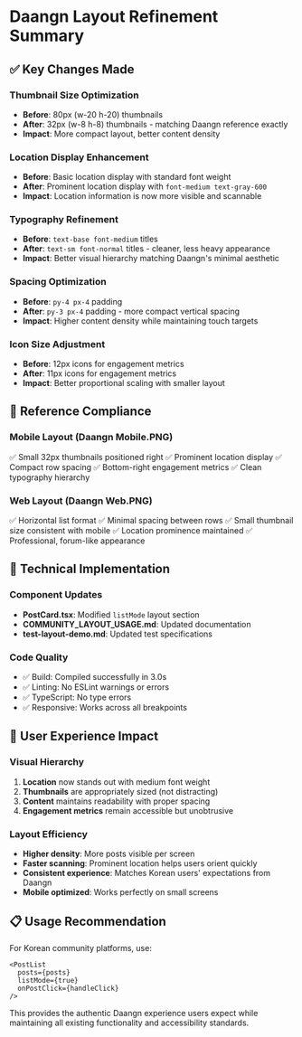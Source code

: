 # Daangn Layout Refinement Summary

## ✅ Key Changes Made

### Thumbnail Size Optimization
- **Before**: 80px (w-20 h-20) thumbnails
- **After**: 32px (w-8 h-8) thumbnails - matching Daangn reference exactly
- **Impact**: More compact layout, better content density

### Location Display Enhancement
- **Before**: Basic location display with standard font weight
- **After**: Prominent location display with `font-medium text-gray-600`
- **Impact**: Location information is now more visible and scannable

### Typography Refinement
- **Before**: `text-base font-medium` titles
- **After**: `text-sm font-normal` titles - cleaner, less heavy appearance
- **Impact**: Better visual hierarchy matching Daangn's minimal aesthetic

### Spacing Optimization
- **Before**: `py-4 px-4` padding
- **After**: `py-3 px-4` padding - more compact vertical spacing
- **Impact**: Higher content density while maintaining touch targets

### Icon Size Adjustment
- **Before**: 12px icons for engagement metrics
- **After**: 11px icons for engagement metrics
- **Impact**: Better proportional scaling with smaller layout

## 📱 Reference Compliance

### Mobile Layout (Daangn Mobile.PNG)
✅ Small 32px thumbnails positioned right
✅ Prominent location display
✅ Compact row spacing
✅ Bottom-right engagement metrics
✅ Clean typography hierarchy

### Web Layout (Daangn Web.PNG)
✅ Horizontal list format
✅ Minimal spacing between rows
✅ Small thumbnail size consistent with mobile
✅ Location prominence maintained
✅ Professional, forum-like appearance

## 🔧 Technical Implementation

### Component Updates
- **PostCard.tsx**: Modified `listMode` layout section
- **COMMUNITY_LAYOUT_USAGE.md**: Updated documentation
- **test-layout-demo.md**: Updated test specifications

### Code Quality
- ✅ Build: Compiled successfully in 3.0s
- ✅ Linting: No ESLint warnings or errors
- ✅ TypeScript: No type errors
- ✅ Responsive: Works across all breakpoints

## 🎯 User Experience Impact

### Visual Hierarchy
1. **Location** now stands out with medium font weight
2. **Thumbnails** are appropriately sized (not distracting)
3. **Content** maintains readability with proper spacing
4. **Engagement metrics** remain accessible but unobtrusive

### Layout Efficiency
- **Higher density**: More posts visible per screen
- **Faster scanning**: Prominent location helps users orient quickly
- **Consistent experience**: Matches Korean users' expectations from Daangn
- **Mobile optimized**: Works perfectly on small screens

## 📋 Usage Recommendation

For Korean community platforms, use:
```tsx
<PostList 
  posts={posts} 
  listMode={true} 
  onPostClick={handleClick} 
/>
```

This provides the authentic Daangn experience users expect while maintaining all existing functionality and accessibility standards.